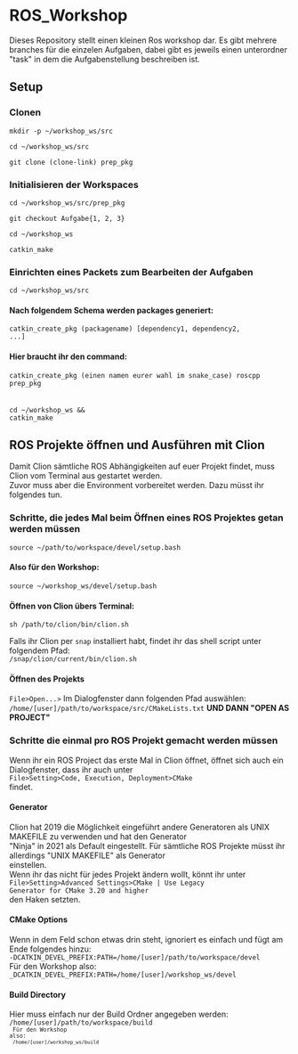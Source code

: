# ROS_Workshop
Dieses Repository stellt einen kleinen Ros workshop dar.
Es gibt mehrere branches für die einzelen Aufgaben, dabei gibt es jeweils einen
unterordner "task" in dem die Aufgabenstellung beschreiben ist.

## Setup

### Clonen
<code>mkdir -p ~/workshop_ws/src</code>

<code>cd ~/workshop_ws/src</code>

<code>git clone (clone-link) prep_pkg</code>

### Initialisieren der Workspaces
<code>cd ~/workshop_ws/src/prep_pkg</code>

<code>git checkout Aufgabe{1, 2, 3}</code>

<code>cd ~/workshop_ws</code>

<code>catkin_make</code>

### Einrichten eines Packets zum Bearbeiten der Aufgaben

<code>cd ~/workshop_ws/src</code>

#### Nach folgendem Schema werden packages generiert: <br>
<code>catkin_create_pkg (packagename) [dependency1, dependency2, ...]</code>

#### Hier braucht ihr den command: <br>
<code>catkin_create_pkg (einen namen eurer wahl im snake_case) roscpp prep_pkg</code>
<br>
<br>
<br>
<code>cd ~/workshop_ws && catkin_make</code>

## ROS Projekte öffnen und Ausführen mit Clion

Damit Clion sämtliche ROS Abhängigkeiten auf euer Projekt findet, muss Clion vom Terminal aus gestartet werden. <br>
Zuvor muss aber die Environment vorbereitet werden. Dazu müsst ihr folgendes tun.

### Schritte, die jedes Mal beim Öffnen eines ROS Projektes getan werden müssen
<code>source ~/path/to/workspace/devel/setup.bash</code>

#### Also für den Workshop: <br>
<code>source ~/workshop_ws/devel/setup.bash</code>

#### Öffnen von Clion übers Terminal: <br>
<code>sh /path/to/clion/bin/clion.sh</code>

Falls ihr Clion per <code>snap</code> installiert habt, findet ihr das shell script unter folgendem Pfad: <br>
<code>/snap/clion/current/bin/clion.sh</code>

#### Öffnen des Projekts
<code>File>Open...></code> Im Dialogfenster dann folgenden Pfad auswählen: <br>
<code>/home/[user]/path/to/workspace/src/CMakeLists.txt</code> <b>UND DANN "OPEN AS PROJECT"</b>

### Schritte die einmal pro ROS Projekt gemacht werden müssen

Wenn ihr ein ROS Project das erste Mal in Clion öffnet, öffnet sich auch ein Dialogfenster, dass ihr auch unter<br>
<code>File>Setting>Code, Execution, Deployment>CMake</code><br>
findet.

#### Generator
Clion hat 2019 die Möglichkeit eingeführt andere Generatoren als UNIX MAKEFILE zu verwenden und hat den Generator<br>
"Ninja" in 2021 als Default eingestellt. Für sämtliche ROS Projekte müsst ihr allerdings "UNIX MAKEFILE" als Generator<br>
einstellen.<br>
Wenn ihr das nicht für jedes Projekt ändern wollt, könnt ihr unter <br>
<code>File>Setting>Advanced Settings>CMake | Use Legacy Generator for CMake 3.20 and higher</code><br>
den Haken setzten.<br>

#### CMake Options
Wenn in dem Feld schon etwas drin steht, ignoriert es einfach und fügt am Ende folgendes hinzu: <br>
<code>-DCATKIN_DEVEL_PREFIX:PATH=/home/[user]/path/to/workspace/devel</code><br>
Für den Workshop also:<br>
<code>_DCATKIN_DEVEL_PREFIX:PATH=/home/[user]/workshop_ws/devel</code>

#### Build Directory
Hier muss einfach nur der Build Ordner angegeben werden:<br>
<code>/home/[user]/path/to/workspace/build<code><br>
Für den Workshop also:<br>
<code>/home/[user]/workshop_ws/build</code>